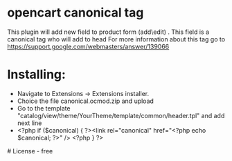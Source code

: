 # opencart canonical tag
 This plugin will add new field to product form (add\edit) . This field is a canonical tag who will add to head
 For more information about this tag go to https://support.google.com/webmasters/answer/139066
# Installing:
<ul>
 <li>Navigate to Extensions -> Extensions installer.</li>
 <li>Choice the file canonical.ocmod.zip and upload</li>
 <li>Go to the template "catalog/view/theme/YourTheme/template/common/header.tpl" and add next line</li>
 <li>	&lt;?php if ($canonical) { ?&gt;&lt;link rel="canonical" href="&lt;?php echo $canonical; ?&gt;" /&gt; &lt;?php } ?&gt;</li>
</ul>
# License - free
